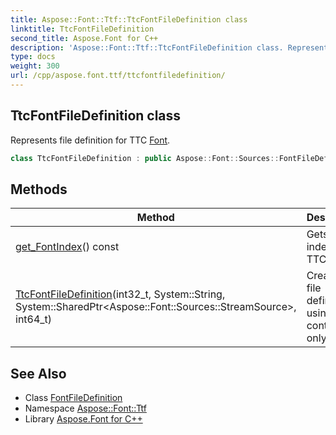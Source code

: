 ```yaml
---
title: Aspose::Font::Ttf::TtcFontFileDefinition class
linktitle: TtcFontFileDefinition
second_title: Aspose.Font for C++
description: 'Aspose::Font::Ttf::TtcFontFileDefinition class. Represents file definition for TTC Font in C++.'
type: docs
weight: 300
url: /cpp/aspose.font.ttf/ttcfontfiledefinition/
---
```

## TtcFontFileDefinition class


Represents file definition for TTC [Font](../../aspose.font/font/).

```cpp
class TtcFontFileDefinition : public Aspose::Font::Sources::FontFileDefinition
```

## Methods

| Method | Description |
| --- | --- |
| [get_FontIndex](./get_fontindex/)() const | Gets [Font](../../aspose.font/font/) index inside TTC [Font](../../aspose.font/font/). |
| [TtcFontFileDefinition](./ttcfontfiledefinition/)(int32_t, System::String, System::SharedPtr\<Aspose::Font::Sources::StreamSource\>, int64_t) | Creates a file definition using file content only. |
## See Also

* Class [FontFileDefinition](../../aspose.font.sources/fontfiledefinition/)
* Namespace [Aspose::Font::Ttf](../)
* Library [Aspose.Font for C++](../../)

